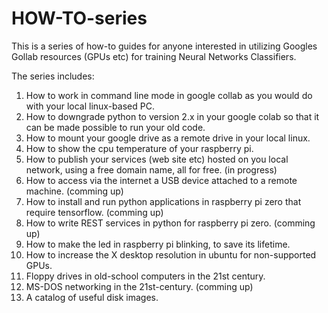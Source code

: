 # HOW-TO-series

This is a series of how-to guides for anyone interested in utilizing Googles Gollab resources (GPUs etc) for training
Neural Networks Classifiers.

The series includes:
1. How to work in command line mode in google collab as you would do with your local linux-based PC.
2. How to downgrade python to version 2.x in your google colab so that it can be made possible to run your old code.
3. How to mount your google drive as a remote drive in your local linux.
4. How to show the cpu temperature of your raspberry pi.
5. How to publish your services (web site etc) hosted on you local network, using a free domain name, all for free. (in progress)
6. How to access via the internet a USB device attached to a remote machine. (comming up)
7. How to install and run python applications in raspberry pi zero that require tensorflow. (comming up)
8. How to write REST services in python for raspberry pi zero. (comming up)
9. How to make the led in raspberry pi blinking, to save its lifetime.
10. How to increase the X desktop resolution in ubuntu for non-supported GPUs.
11. Floppy drives in old-school computers in the 21st century.
12. MS-DOS networking in the 21st-century. (comming up)
13. A catalog of useful disk images.
